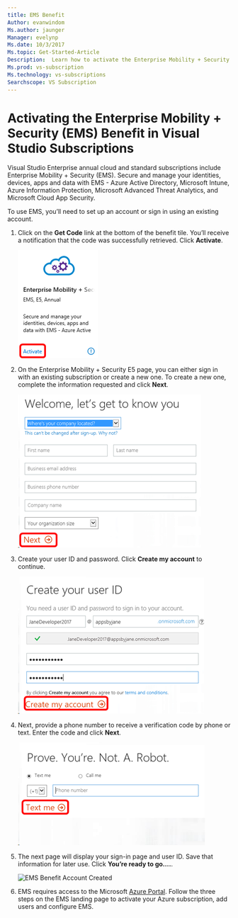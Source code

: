 ```yaml
---
title: EMS Benefit 
Author: evanwindom
Ms.author: jaunger
Manager: evelynp
Ms.date: 10/3/2017
Ms.topic: Get-Started-Article
Description:  Learn how to activate the Enterprise Mobility + Security benefit included in your Visual Studio subscription. 
Ms.prod: vs-subscription
Ms.technology: vs-subscriptions
Searchscope: VS Subscription
---
```


# Activating the Enterprise Mobility + Security (EMS) Benefit in Visual Studio Subscriptions
Visual Studio Enterprise annual cloud and standard subscriptions include Enterprise Mobility + Security (EMS).  Secure and manage your identities, devices, apps and data with EMS - Azure Active Directory, Microsoft Intune, Azure Information Protection, Microsoft Advanced Threat Analytics, and Microsoft Cloud App Security.  

To use EMS, you’ll need to set up an account or sign in using an existing account. 
1.	Click on the **Get Code** link at the bottom of the benefit tile.   You’ll receive a notification that the code was successfully retrieved.  Click **Activate**. 

    ![EMS Benefit Tile](_img\vs-ems\vs-ems-tile.png)

2.	On the Enterprise Mobility + Security E5 page, you can either sign in with an existing subscription or create a new one.  To create a new one, complete the information requested  and click **Next**. 

    ![EMS Benefit Create Account](_img\vs-ems\vs-ems-create-account-cropped.png)

3. Create your user ID and password.  Click **Create my account** to continue.

    ![EMS Benefit Create UserID](_img\vs-ems\vs-ems-userID-cropped.png)

4.	Next, provide a phone number to receive a verification code by phone or text.  Enter the code and click **Next**.

    ![EMS Benefit Verification](_img\vs-ems\vs-ems-robot-cropped.png)

5.	The next page will display your sign-in page and user ID.  Save that information for later use.  Click **You’re ready to go….**.

    ![EMS Benefit Account Created](_img\vs-ems\vs-ems-save-info-cropped.png)

6.  EMS requires access to the Microsoft [Azure Portal](https://azure.microsoft.com).  Follow the three steps on the EMS landing page to activate your Azure subscription, add users and configure EMS.

